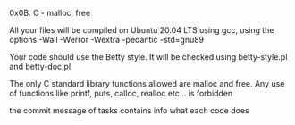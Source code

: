 0x0B. C - malloc, free

All your files will be compiled on Ubuntu 20.04 LTS using gcc, using the options -Wall -Werror -Wextra -pedantic -std=gnu89

Your code should use the Betty style. It will be checked using betty-style.pl and betty-doc.pl

The only C standard library functions allowed are malloc and free. Any use of functions like printf, puts, calloc, realloc etc… is forbidden

the commit message of tasks contains info what each code does
